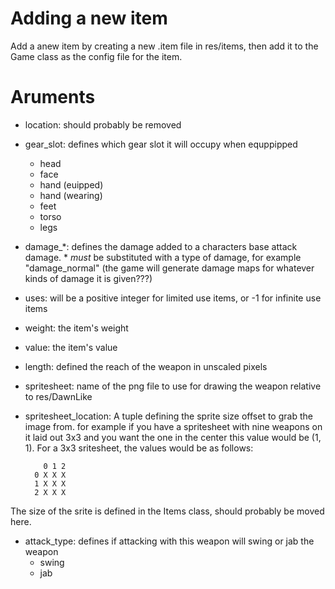 # Adding a new item

Add a anew item by creating a new .item file in res/items, then add it to the Game class as the config file for the item.

# Aruments

* location: should probably be removed

* gear_slot: defines which gear slot it will occupy when equppipped
    - head
    - face
    - hand (euipped)
    - hand (wearing)
    - feet
    - torso
    - legs

* damage_*: defines the damage added to a characters base attack damage.
            * _must_ be substituted with a type of damage, for example "damage_normal"
            (the game will generate damage maps for whatever kinds of damage it is given???)

* uses: will be a positive integer for limited use items, or -1 for infinite use items

* weight: the item's weight

* value: the item's value

* length: defined the reach of the weapon in unscaled pixels 

* spritesheet: name of the png file to use for drawing the weapon relative to res/DawnLike

* spritesheet_location: A tuple defining the sprite size offset to grab the image from.
for example if you have a spritesheet with nine weapons on it
laid out 3x3 and you want the one in the center this value would be 
(1, 1).  For a 3x3 sritesheet, the values would be as follows:

          0 1 2
        0 X X X
        1 X X X
        2 X X X 
The size of the srite is defined in the Items class, should probably be moved here.

* attack_type: defines if attacking with this weapon will swing or jab the weapon
    - swing
    - jab